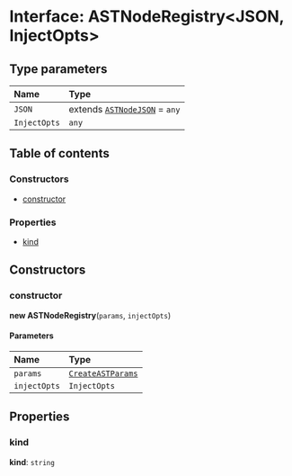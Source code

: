 # Interface: ASTNodeRegistry\<JSON, InjectOpts>

## Type parameters

| Name | Type |
| :------ | :------ |
| `JSON` | extends [`ASTNodeJSON`](/en/auto-docs/editor/interfaces/ASTNodeJSON.md) = `any` |
| `InjectOpts` | `any` |

## Table of contents

### Constructors

* [constructor](/en/auto-docs/editor/interfaces/ASTNodeRegistry.md#constructor)

### Properties

* [kind](/en/auto-docs/editor/interfaces/ASTNodeRegistry.md#kind)

## Constructors

### constructor

**new ASTNodeRegistry**(`params`, `injectOpts`)

#### Parameters

| Name | Type |
| :------ | :------ |
| `params` | [`CreateASTParams`](/en/auto-docs/editor/interfaces/CreateASTParams.md) |
| `injectOpts` | `InjectOpts` |

## Properties

### kind

**kind**: `string`
